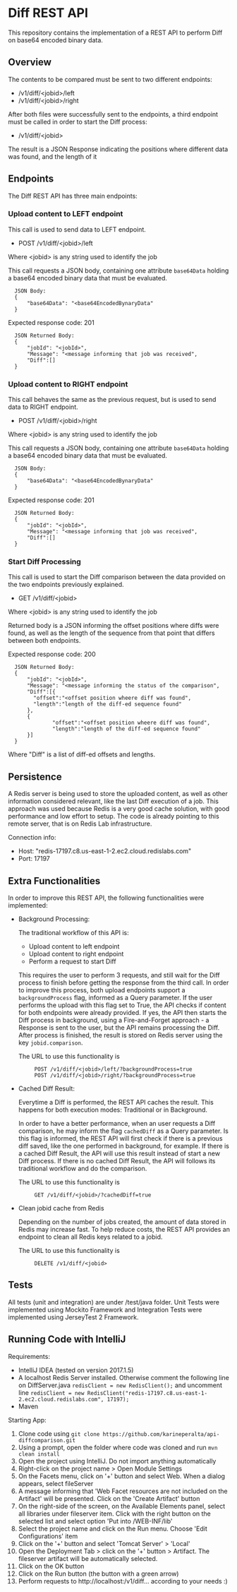 # Diff REST API
This repository contains the implementation of a REST API to perform Diff on base64 encoded binary data.

## Overview

The contents to be compared must be sent to two different endpoints:
- /v1/diff/\<jobid>/left
- /v1/diff/\<jobid>/right

After both files were successfully sent to the endpoints, a third endpoint must be called in order to start the Diff 
process:

- /v1/diff/\<jobid>

The result is a JSON Response indicating the positions where different data was found, and the length of it

## Endpoints

The Diff REST API has three main endpoints:

### Upload content to LEFT endpoint

This call is used to send data to LEFT endpoint.

- POST /v1/diff/\<jobid>/left

Where \<jobid> is any string used to identify the job
 
This call requests a JSON body, containing one attribute `base64Data` holding a base64 encoded binary data that must be
evaluated.  
 
```
  JSON Body:
  {
      "base64Data": "<base64EncodedBynaryData"
  }
   ```

Expected response code: 201

```
  JSON Returned Body:
  {
      "jobId": "<jobId>",
      "Message": "<message informing that job was received",
      "Diff":[]
  }
```


### Upload content to RIGHT endpoint

This call behaves the same as the previous request, but is used to send data to RIGHT endpoint.

- POST /v1/diff/\<jobid>/right

Where \<jobid> is any string used to identify the job
 
This call requests a JSON body, containing one attribute `base64Data` holding a base64 encoded binary data that must be 
evaluated.
  
```
  JSON Body:
  {
      "base64Data": "<base64EncodedBynaryData"
  }
```

Expected response code: 201

```
  JSON Returned Body:
  {
      "jobId": "<jobId>",
      "Message": "<message informing that job was received",
      "Diff":[]
  }
```

### Start Diff Processing

This call is used to start the Diff comparison between the data provided on the two endpoints previously explained.

- GET /v1/diff/\<jobid>

Where \<jobid> is any string used to identify the job
 
Returned body is a JSON informing the offset positions where diffs were found, as well as the length of the sequence 
from that point that differs between both endpoints. 
 
Expected response code: 200
 
```
  JSON Returned Body:
  {
      "jobId": "<jobId>",
      "Message": "<message informing the status of the comparison",
      "Diff":[{
        "offset":"<offset position wheere diff was found",
        "length":"length of the diff-ed sequence found"
      },
      {
              "offset":"<offset position wheere diff was found",
              "length":"length of the diff-ed sequence found"
      }]
  }
```

Where "Diff" is a list of diff-ed offsets and lengths. 


## Persistence 

A Redis server is being used to store the uploaded content, as well as other information considered relevant, 
like the last Diff execution of a job. This approach was used because Redis is a very good cache solution, with 
 good performance and low effort to setup. The code is already pointing to this remote server, that is on Redis Lab 
 infrastructure.

Connection info:
- Host: "redis-17197.c8.us-east-1-2.ec2.cloud.redislabs.com"
- Port: 17197


## Extra Functionalities

In order to improve this REST API, the following functionalities were implemented:

- Background Processing:

    The traditional workflow of this API is:
    - Upload content to left endpoint
    - Upload content to right endpoint
    - Perform a request to start Diff
    
    This requires the user to perform 3 requests, and still wait for the Diff process to finish before getting the response from the third call.
    In order to improve this process, both upload endpoints support a `backgroundProcess` flag, informed as a Query parameter. 
    If the user performs the upload with this flag set to True, the API checks if content for both endpoints were already provided. 
    If yes, the API then starts the Diff process in background, using a Fire-and-Forget approach - a Response is sent to the user, 
    but the API remains processing the Diff. After process is finished, the result is stored on Redis server using the key `jobid.comparison`.
     
    The URL to use this functionality is
    
    ```
         POST /v1/diff/<jobid>/left/?backgroundProcess=true
         POST /v1/diff/<jobid>/right/?backgroundProcess=true
    ```
     
- Cached Diff Result:

    Everytime a Diff is performed, the REST API caches the result. This happens for both execution modes: Traditional or in Background.
    
    In order to have a better performance, when an user requests a Diff comparison, he may inform the flag `cachedDiff` as a Query parameter.
    Is this flag is informed, the REST API will first check if there is a previous diff saved, like the one performed in background, for example.
    If there is a cached Diff Result, the API will use this result instead of start a new Diff process. If there is no cached Diff Result, 
    the API will follows its traditional workflow and do the comparison.
     
    The URL to use this functionality is
        
     ```
          GET /v1/diff/<jobid>/?cachedDiff=true
     ```
     
- Clean jobid cache from Redis

    Depending on the number of jobs created, the amount of data stored in Redis may increase fast. To help reduce costs, the REST API provides 
    an endpoint to clean all Redis keys related to a jobid. 
    
    The URL to use this functionality is

     ```
          DELETE /v1/diff/<jobid>
     ```

## Tests

All tests (unit and integration) are under /test/java folder. Unit Tests were implemented using Mockito Framework and 
Integration Tests were implemented using JerseyTest 2 Framework.
 
## Running Code with IntelliJ

Requirements:
- IntelliJ IDEA (tested on version 2017.1.5)
- A localhost Redis Server installed. Otherwise comment the following line on DiffServer.java `redisClient = new RedisClient();` 
 and uncomment line `redisClient = new RedisClient("redis-17197.c8.us-east-1-2.ec2.cloud.redislabs.com", 17197);`
- Maven 
 
Starting App: 
  
1. Clone code using `git clone https://github.com/karineperalta/api-diffcomparison.git`
2. Using a prompt, open the folder where code was cloned and run `mvn clean install`
3. Open the project using IntelliJ. Do not import anything automatically
4. Right-click on the project name > Open Module Settings
5. On the Facets menu, click on '+' button and select Web. When a dialog appears, select fileServer
6. A message informing that 'Web Facet resources are not included on the Artifact' will be presented. 
Click on the 'Create Artifact' button
7. On the right-side of the screen, on the Available Elements panel, select all libraries under fileserver item. 
Click with the right button on the selected list and select option 'Put into /WEB-INF/lib'
8. Select the project name and click on the Run menu. Choose 'Edit Configurations' item
9. Click on the '+' button and select 'Tomcat Server' > 'Local'
10. Open the Deployment Tab > click on the '+' button > Artifact. The fileserver artifact will be automatically selected.
11. Click on the OK button
12. Click on the Run button (the button with a green arrow)
13. Perform requests to http://localhost:<port>/v1/diff... according to your needs :)  

